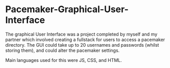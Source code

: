 # Pacemaker-Graphical-User-Interface

The graphical User Interface was a project completed by myself and my partner which involved creating a fullstack for users to access a pacemaker directory. 
The GUI could take up to 20 usernames and passwords (whilst storing them), and could alter the pacemaker settings. 

Main languages used for this were JS, CSS, and HTML. 
